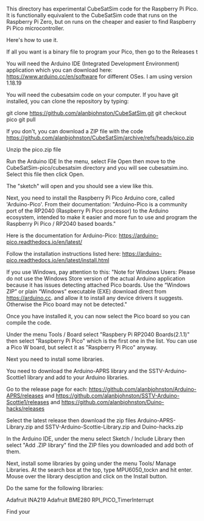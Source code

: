 This directory has experimental CubeSatSim code for the Raspberry Pi Pico.  It is functionally equivalent to the CubeSatSim code that runs on the Raspberry Pi Zero, but on runs on the cheaper and easier to find Raspberry Pi Pico microcontroller.

Here's how to use it.

If all you want is a binary file to program your Pico, then go to the Releases t

You will need the Arduino IDE (Integrated Development Environment) application which you can download here: https://www.arduino.cc/en/software for different OSes. 
I am using version 1.18.19

You will need the cubesatsim code on your computer.  If you have git installed, you can clone the repository by typing:

git clone https://github.com/alanbjohnston/CubeSatSim.git
git checkout pico
git pull

If you don't, you can download a ZIP file with the code https://github.com/alanbjohnston/CubeSatSim/archive/refs/heads/pico.zip

Unzip the pico.zip file

Run the Arduino IDE
In the menu, select File Open then move to the CubeSatSim-pico/cubesatsim directory and you will see cubesatsim.ino.  Select this file then click Open.

The "sketch" will open and you should see a view like this.

Next, you need to install the Raspberry Pi Pico Arduino core, called 'Arduino-Pico'. From their documentation: "Arduino-Pico is a community port of the RP2040 (Raspberry Pi Pico processor) to the Arduino ecosystem, intended to make it easier and more fun to use and program the Raspberry Pi Pico / RP2040 based boards."

Here is the documentation for Arduino-Pico: https://arduino-pico.readthedocs.io/en/latest/

Follow the installation instructions listed here: https://arduino-pico.readthedocs.io/en/latest/install.html

If you use Windows, pay attention to this: "Note for Windows Users: Please do not use the Windows Store version of the actual Arduino application because it has issues detecting attached Pico boards. Use the “Windows ZIP” or plain “Windows” executable (EXE) download direct from https://arduino.cc. and allow it to install any device drivers it suggests. Otherwise the Pico board may not be detected."

Once you have installed it, you can now select the Pico board so you can compile the code.

Under the menu Tools / Board select "Raspbery Pi RP2040 Boards(2.1.1)" then select "Raspberry Pi Pico" which is the first one in the list.  You can use a Pico W board, but select it as "Raspberry Pi Pico" anyway.

Next you need to install some libraries.

You need to download the Arduino-APRS library and the SSTV-Arduino-Scottie1 library and add to your Arduino libraries.

Go to the release page for each: https://github.com/alanbjohnston/Arduino-APRS/releases and https://github.com/alanbjohnston/SSTV-Arduino-Scottie1/releases and https://github.com/alanbjohnston/Duino-hacks/releases 

Select the latest release then download the zip files Arduino-APRS-Library.zip and SSTV-Arduino-Scottie-Library.zip and Duino-hacks.zip 

In the Arduino IDE, under the menu select Sketch / Include Library then select "Add .ZIP library" find the ZIP files you downloaded and add both of them.

Next, install some libraries by going under the menu Tools/ Manage Libraries.  At the search box at the top, type MPU6050_tockn and hit enter.  Mouse over the library desciption and click on the Install button.

Do the same for the following libraries:

Adafruit INA219
Adafruit BME280
RPI_PICO_TimerInterrupt



Find your
